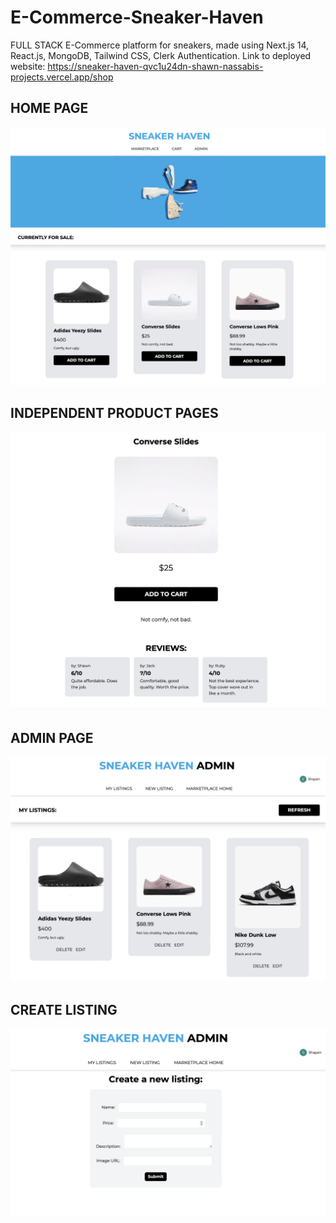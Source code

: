 # E-Commerce-Sneaker-Haven
FULL STACK E-Commerce platform for sneakers, made using Next.js 14, React.js, MongoDB, Tailwind CSS, Clerk Authentication.
Link to deployed website: https://sneaker-haven-qvc1u24dn-shawn-nassabis-projects.vercel.app/shop

## HOME PAGE

![Home page](./docs_pics/home.png)

## INDEPENDENT PRODUCT PAGES

![Product page](./docs_pics/item.png)

## ADMIN PAGE

![Admin page](./docs_pics/admin.png)

## CREATE LISTING

![Create listing](./docs_pics/create.png)
